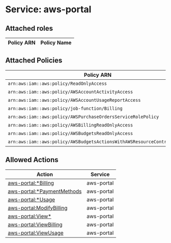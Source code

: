 # Service: aws-portal

## Attached roles

| Policy ARN | Policy Name |
|------------|-------------|
## Attached Policies

| Policy ARN | Policy Name |
|------------|-------------|
| `arn:aws:iam::aws:policy/ReadOnlyAccess` | [ReadOnlyAccess](../policies.md#readonlyaccess) |
| `arn:aws:iam::aws:policy/AWSAccountActivityAccess` | [AWSAccountActivityAccess](../policies.md#awsaccountactivityaccess) |
| `arn:aws:iam::aws:policy/AWSAccountUsageReportAccess` | [AWSAccountUsageReportAccess](../policies.md#awsaccountusagereportaccess) |
| `arn:aws:iam::aws:policy/job-function/Billing` | [Billing](../policies.md#billing) |
| `arn:aws:iam::aws:policy/AWSPurchaseOrdersServiceRolePolicy` | [AWSPurchaseOrdersServiceRolePolicy](../policies.md#awspurchaseordersservicerolepolicy) |
| `arn:aws:iam::aws:policy/AWSBillingReadOnlyAccess` | [AWSBillingReadOnlyAccess](../policies.md#awsbillingreadonlyaccess) |
| `arn:aws:iam::aws:policy/AWSBudgetsReadOnlyAccess` | [AWSBudgetsReadOnlyAccess](../policies.md#awsbudgetsreadonlyaccess) |
| `arn:aws:iam::aws:policy/AWSBudgetsActionsWithAWSResourceControlAccess` | [AWSBudgetsActionsWithAWSResourceControlAccess](../policies.md#awsbudgetsactionswithawsresourcecontrolaccess) |

## Allowed Actions

| Action | Service |
|--------|---------|
| [aws-portal:*Billing](../actions.md#aws-portal:allbilling) | aws-portal |
| [aws-portal:*PaymentMethods](../actions.md#aws-portal:allpaymentmethods) | aws-portal |
| [aws-portal:*Usage](../actions.md#aws-portal:allusage) | aws-portal |
| [aws-portal:ModifyBilling](../actions.md#aws-portal:modifybilling) | aws-portal |
| [aws-portal:View*](../actions.md#aws-portal:viewall) | aws-portal |
| [aws-portal:ViewBilling](../actions.md#aws-portal:viewbilling) | aws-portal |
| [aws-portal:ViewUsage](../actions.md#aws-portal:viewusage) | aws-portal |